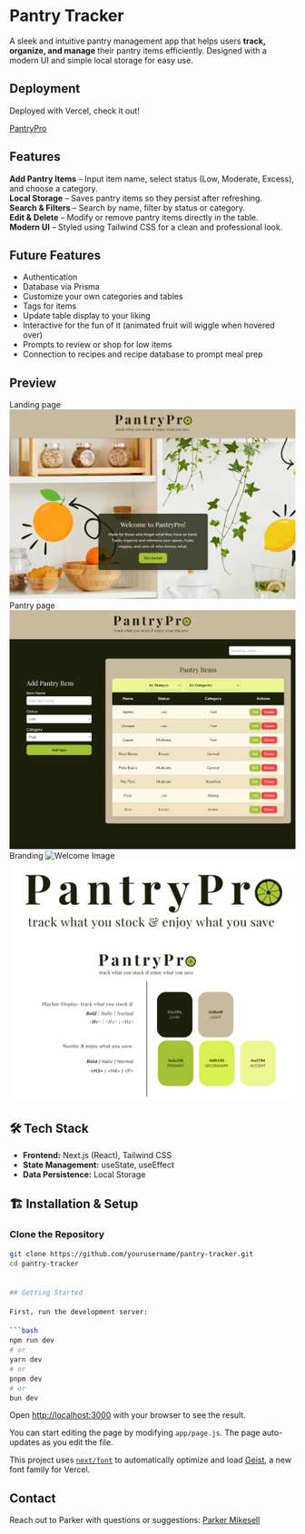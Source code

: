 # Pantry Tracker

A sleek and intuitive pantry management app that helps users **track, organize, and manage** their pantry items efficiently. Designed with a modern UI and simple local storage for easy use.

## Deployment
Deployed with Vercel, check it out! 

[PantryPro](https://pantry-tracker-six.vercel.app/)

## Features

**Add Pantry Items** – Input item name, select status (Low, Moderate, Excess), and choose a category.  
**Local Storage** – Saves pantry items so they persist after refreshing.  
**Search & Filters** – Search by name, filter by status or category.  
**Edit & Delete** – Modify or remove pantry items directly in the table.  
**Modern UI** – Styled using Tailwind CSS for a clean and professional look.  

## Future Features
- Authentication
- Database via Prisma
- Customize your own categories and tables
- Tags for items
- Update table display to your liking
- Interactive for the fun of it (animated fruit will wiggle when hovered over)
- Prompts to review or shop for low items
- Connection to recipes and recipe database to prompt meal prep

## Preview
Landing page
![Landing page](image.png)
Pantry page
![Pantry page](image-1.png)
Branding
![Welcome Image](welcome_page_image.png)
![PantryPro logo](pantry_pro_logo.png)
![Colors and Fonts Key](<Colors and Fonts Key.png>)

## 🛠️ Tech Stack
- **Frontend:** Next.js (React), Tailwind CSS
- **State Management:** useState, useEffect
- **Data Persistence:** Local Storage

## 🏗️ Installation & Setup
### **Clone the Repository**
```sh
git clone https://github.com/yourusername/pantry-tracker.git
cd pantry-tracker


## Getting Started

First, run the development server:

```bash
npm run dev
# or
yarn dev
# or
pnpm dev
# or
bun dev
```

Open [http://localhost:3000](http://localhost:3000) with your browser to see the result.

You can start editing the page by modifying `app/page.js`. The page auto-updates as you edit the file.

This project uses [`next/font`](https://nextjs.org/docs/app/building-your-application/optimizing/fonts) to automatically optimize and load [Geist](https://vercel.com/font), a new font family for Vercel.

## Contact
Reach out to Parker with questions or suggestions:
[Parker Mikesell](https://github.com/sunny-script)

